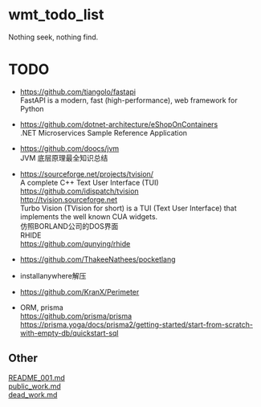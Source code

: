 # wmt_todo_list
Nothing seek, nothing find.

# TODO  
* https://github.com/tiangolo/fastapi  
FastAPI is a modern, fast (high-performance), web framework for Python  

* https://github.com/dotnet-architecture/eShopOnContainers  
.NET Microservices Sample Reference Application  

* https://github.com/doocs/jvm  
JVM 底层原理最全知识总结  

* https://sourceforge.net/projects/tvision/  
A complete C++ Text User Interface (TUI)  
https://github.com/idispatch/tvision  
http://tvision.sourceforge.net  
Turbo Vision (TVision for short) is a TUI (Text User Interface) that implements the well known CUA widgets.   
仿照BORLAND公司的DOS界面  
RHIDE  
https://github.com/qunying/rhide  

* https://github.com/ThakeeNathees/pocketlang  

* installanywhere解压  

* https://github.com/KranX/Perimeter  

* ORM, prisma  
https://github.com/prisma/prisma  
https://prisma.yoga/docs/prisma2/getting-started/start-from-scratch-with-empty-db/quickstart-sql  


## Other  
[README_001.md](README_001.md)  
[public_work.md](public_work.md)  
[dead_work.md](dead_work.md)  
